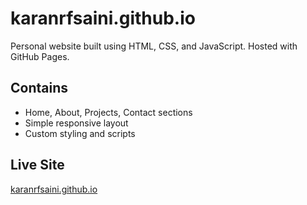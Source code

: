 # karanrfsaini.github.io

Personal website built using HTML, CSS, and JavaScript. Hosted with GitHub Pages.

## Contains
- Home, About, Projects, Contact sections
- Simple responsive layout
- Custom styling and scripts

## Live Site
[karanrfsaini.github.io](https://karanrfsaini.github.io)
